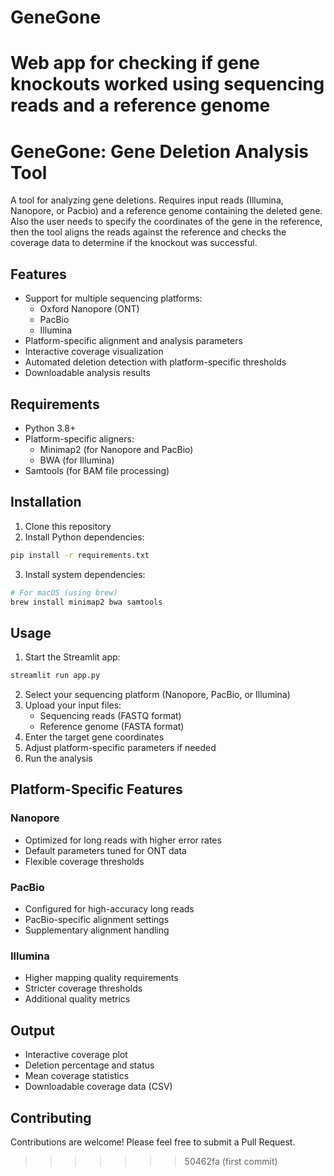 # GeneGone
Web app for checking if gene knockouts worked using sequencing reads and a reference genome
=======
# GeneGone: Gene Deletion Analysis Tool

A tool for analyzing gene deletions. Requires input reads (Illumina, Nanopore, or Pacbio) and a reference genome containing the deleted gene. Also the user needs to specify the coordinates of the gene in the reference, then the tool aligns the reads against the reference and checks the coverage data to determine if the knockout was successful.


## Features
- Support for multiple sequencing platforms:
  - Oxford Nanopore (ONT)
  - PacBio
  - Illumina
- Platform-specific alignment and analysis parameters
- Interactive coverage visualization
- Automated deletion detection with platform-specific thresholds
- Downloadable analysis results

## Requirements
- Python 3.8+
- Platform-specific aligners:
  - Minimap2 (for Nanopore and PacBio)
  - BWA (for Illumina)
- Samtools (for BAM file processing)

## Installation
1. Clone this repository
2. Install Python dependencies:
```bash
pip install -r requirements.txt
```
3. Install system dependencies:
```bash
# For macOS (using brew)
brew install minimap2 bwa samtools
```

## Usage
1. Start the Streamlit app:
```bash
streamlit run app.py
```
2. Select your sequencing platform (Nanopore, PacBio, or Illumina)
3. Upload your input files:
   - Sequencing reads (FASTQ format)
   - Reference genome (FASTA format)
4. Enter the target gene coordinates
5. Adjust platform-specific parameters if needed
6. Run the analysis

## Platform-Specific Features

### Nanopore
- Optimized for long reads with higher error rates
- Default parameters tuned for ONT data
- Flexible coverage thresholds

### PacBio
- Configured for high-accuracy long reads
- PacBio-specific alignment settings
- Supplementary alignment handling

### Illumina
- Higher mapping quality requirements
- Stricter coverage thresholds
- Additional quality metrics

## Output
- Interactive coverage plot
- Deletion percentage and status
- Mean coverage statistics
- Downloadable coverage data (CSV)

## Contributing
Contributions are welcome! Please feel free to submit a Pull Request.
>>>>>>> 50462fa (first commit)
